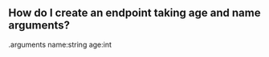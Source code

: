 How do I create an endpoint taking age and name arguments?
---
.arguments
   name:string
   age:int
